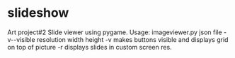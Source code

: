 # slideshow
Art project#2
Slide viewer using pygame.
Usage: imageviewer.py json file -v--visible resolution width height
-v makes buttons visible and displays grid on top of picture
-r displays slides in custom screen res. 
